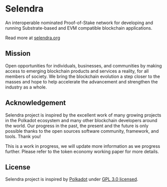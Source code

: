 # Selendra

An interoperable nominated Proof-of-Stake network for developing and running Substrate-based and EVM compatible blockchain applications.

Read more at [selendra.org](https://selendra.org)

## Mission

Open opportunities for individuals, businesses, and communities by making access to emerging blockchain products and services a reality, for all members of society. We bring the blockchain evolution a step closer to the masses and hope to help accelerate the advancement and strengthen the industry as a whole.

## Acknowledgement

Selendra project is inspired by the excellent work of many growing projects in the Polkadot ecosystem and many other blockchain developers around the world. Our progress in the past, the present and the future is only possible thanks to the open sources software community, framework, and tools. Thank you!

This is a work in progress, we will update more information as we progress further. Please refer to the token economy working paper for more details.

## License
Selendra project is inspired by [Polkadot](https://github.com/paritytech/polkadot) under [GPL 3.0 licensed](LICENSE).
